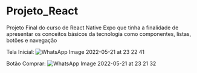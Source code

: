 # Projeto_React
Projeto Final do curso de React Native Expo que tinha a finalidade de apresentar os conceitos básicos da tecnologia como componentes, listas, botões e navegação

Tela Inicial:
![WhatsApp Image 2022-05-21 at 23 22 41](https://user-images.githubusercontent.com/94979678/169675579-1202ff95-e198-493e-9ca4-f560a8207b1c.jpeg)

Botão Comprar:
![WhatsApp Image 2022-05-21 at 23 21 32](https://user-images.githubusercontent.com/94979678/169675581-7455bee9-f3c4-4d8b-8441-f47f85e37c89.jpeg)
